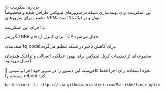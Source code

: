 ⚙️ درباره اسکریپت<br/>
این اسکریپت برای بهینه‌سازی شبکه در سرورهای لینوکس طراحی شده و مخصوصاً مناسب برای سرورهای VPN، تونل و ترافیک بالا است.

با اجرای این اسکریپت:

الگوریتم BBR برای کنترل ازدحام TCP فعال می‌شود.

صف‌بندی fq_codel برای کاهش تأخیر در شبکه تنظیم می‌گردد.

مجموعه‌ای از تنظیمات کرنل لینوکس برای بهبود عملکرد اتصالات و ترافیک همزمان اعمال می‌شود.

🚀 نحوه استفاده
برای اجرا فقط کافی‌ست این دستور را در سرور خود اجرا و سپس سیستم را reboot کنید.


```bash
bash <(curl -Ls https://raw.githubusercontent.com/Mahdikhm/linux-optimizer/main/optimize.sh)
